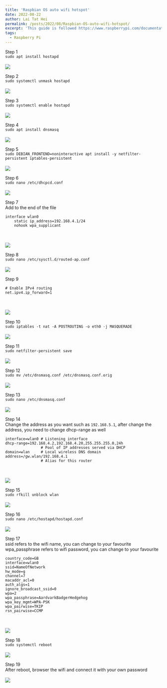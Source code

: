 ```yaml
---
title: 'Raspbian OS auto wifi hotspot'
date: 2022-08-22
author: Lai Tat Hei
permalink: /posts/2022/08/Raspbian-OS-auto-wifi-hotspot/
excerpt: 'This guide is followed https://www.raspberrypi.com/documentation/computers/configuration.html#setting-up-a-routed-wireless-access-point'
tags:
  - Raspberry Pi
---
```


Step 1<br/>
```sudo apt install hostapd```<br/>
<br/><img src='/images/Raspbian_OS_auto_wifi_hotspot_guide/step1.PNG'><br/>

Step 2<br/>
```sudo systemctl unmask hostapd```<br/>
<br/><img src='/images/Raspbian_OS_auto_wifi_hotspot_guide/step2.PNG'><br/>

Step 3<br/>
```sudo systemctl enable hostapd```<br/>
<br/><img src='/images/Raspbian_OS_auto_wifi_hotspot_guide/step3.PNG'><br/>

Step 4<br/>
```sudo apt install dnsmasq```<br/>
<br/><img src='/images/Raspbian_OS_auto_wifi_hotspot_guide/step4.PNG'><br/>

Step 5<br/>
```sudo DEBIAN_FRONTEND=noninteractive apt install -y netfilter-persistent iptables-persistent```<br/>
<br/><img src='/images/Raspbian_OS_auto_wifi_hotspot_guide/step5.PNG'><br/>

Step 6<br/>
```sudo nano /etc/dhcpcd.conf```<br/>
<br/><img src='/images/Raspbian_OS_auto_wifi_hotspot_guide/step6.PNG'><br/>

Step 7<br/>
Add to the end of the file
```
interface wlan0
    static ip_address=192.168.4.1/24
    nohook wpa_supplicant
```
<br/>
<br/><img src='/images/Raspbian_OS_auto_wifi_hotspot_guide/step7.PNG'><br/>

Step 8<br/>
```sudo nano /etc/sysctl.d/routed-ap.conf```<br/>
<br/><img src='/images/Raspbian_OS_auto_wifi_hotspot_guide/step8.PNG'><br/>

Step 9<br/>
```
# Enable IPv4 routing
net.ipv4.ip_forward=1
```
<br/>
<br/><img src='/images/Raspbian_OS_auto_wifi_hotspot_guide/step9.PNG'><br/>

Step 10<br/>
```sudo iptables -t nat -A POSTROUTING -o eth0 -j MASQUERADE```<br/>
<br/><img src='/images/Raspbian_OS_auto_wifi_hotspot_guide/step10.PNG'><br/>

Step 11<br/>
```sudo netfilter-persistent save```<br/>
<br/><img src='/images/Raspbian_OS_auto_wifi_hotspot_guide/step11.PNG'><br/>

Step 12<br/>
```sudo mv /etc/dnsmasq.conf /etc/dnsmasq.conf.orig```<br/>
<br/><img src='/images/Raspbian_OS_auto_wifi_hotspot_guide/step12.PNG'><br/>

Step 13<br/>
```sudo nano /etc/dnsmasq.conf```<br/>
<br/><img src='/images/Raspbian_OS_auto_wifi_hotspot_guide/step13.PNG'><br/>

Step 14<br/>
Change the address as you want such as `192.168.5.1`, after change the address, you need to change dhcp-range as well
```
interface=wlan0 # Listening interface
dhcp-range=192.168.4.2,192.168.4.20,255.255.255.0,24h
                # Pool of IP addresses served via DHCP
domain=wlan     # Local wireless DNS domain
address=/gw.wlan/192.168.4.1
                # Alias for this router
```
<br/>
<br/><img src='/images/Raspbian_OS_auto_wifi_hotspot_guide/step14.PNG'><br/>

Step 15<br/>
```sudo rfkill unblock wlan```<br/>
<br/><img src='/images/Raspbian_OS_auto_wifi_hotspot_guide/step15.PNG'><br/>

Step 16<br/>
```sudo nano /etc/hostapd/hostapd.conf```<br/>
<br/><img src='/images/Raspbian_OS_auto_wifi_hotspot_guide/step16.PNG'><br/>

Step 17<br/>
ssid refers to the wifi name, you can change to your favourite
wpa_passphrase refers to wifi password, you can change to your favourite
```
country_code=GB
interface=wlan0
ssid=NameOfNetwork
hw_mode=g
channel=7
macaddr_acl=0
auth_algs=1
ignore_broadcast_ssid=0
wpa=2
wpa_passphrase=AardvarkBadgerHedgehog
wpa_key_mgmt=WPA-PSK
wpa_pairwise=TKIP
rsn_pairwise=CCMP
```
<br/>
<br/><img src='/images/Raspbian_OS_auto_wifi_hotspot_guide/step17.PNG'><br/>

Step 18<br/>
```sudo systemctl reboot```<br/>
<br/><img src='/images/Raspbian_OS_auto_wifi_hotspot_guide/step18.PNG'><br/>

Step 19<br/>
After reboot, browser the wifi and connect it with your own password<br/>
<br/><img src='/images/Raspbian_OS_auto_wifi_hotspot_guide/step19.PNG'><br/>
